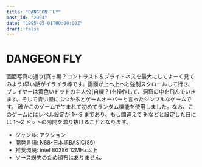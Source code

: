 ```yaml
---
title: "DANGEON FLY"
post_id: "2904"
date: "1995-05-01T00:00:00Z"
draft: false
---
```


# DANGEON FLY

画面写真の通り(真っ黒？コントラスト＆ブライトネスを最大にしてよーく見てみよう)早い話がイライラ棒です。画面が上へ上へと強制スクロールして行き、プレイヤーは黄色いドットの主人公(自機？)を操作して、洞窟の中を飛んでいきます。そして青い壁にぶつかるとゲームオーバーと言ったシンプルなゲームです。  確かこのゲームで生まれて初めてランダム機能を使用しました。なお、このゲームにはレベル設定が 1～9 まであり、もし間違えて 9 などと設定した日には 1～2 ドットの隙間を潜り抜けることとなります。 

  * ジャンル: アクション
  * 開発言語: N88-日本語BASIC(86)
  * 推奨環境: intel 80286 12MHz以上
  * ソース紛失のため頒布はありません。
